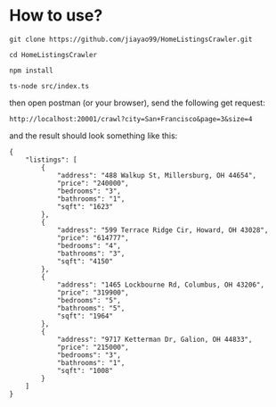 # How to use?

~~~
git clone https://github.com/jiayao99/HomeListingsCrawler.git
~~~

~~~
cd HomeListingsCrawler
~~~

~~~
npm install
~~~

~~~
ts-node src/index.ts
~~~

then open postman (or your browser), send the following get request:

~~~
http://localhost:20001/crawl?city=San+Francisco&page=3&size=4
~~~

and the result should look something like this:

~~~
{
    "listings": [
        {
            "address": "488 Walkup St, Millersburg, OH 44654",
            "price": "240000",
            "bedrooms": "3",
            "bathrooms": "1",
            "sqft": "1623"
        },
        {
            "address": "599 Terrace Ridge Cir, Howard, OH 43028",
            "price": "614777",
            "bedrooms": "4",
            "bathrooms": "3",
            "sqft": "4150"
        },
        {
            "address": "1465 Lockbourne Rd, Columbus, OH 43206",
            "price": "319900",
            "bedrooms": "5",
            "bathrooms": "5",
            "sqft": "1964"
        },
        {
            "address": "9717 Ketterman Dr, Galion, OH 44833",
            "price": "215000",
            "bedrooms": "3",
            "bathrooms": "1",
            "sqft": "1008"
        }
    ]
}
~~~
